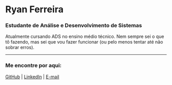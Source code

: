 # Ryan Ferreira

### Estudante de Análise e Desenvolvimento de Sistemas

Atualmente cursando ADS no ensino médio técnico. Nem sempre sei o que tô fazendo, mas sei que vou fazer funcionar (ou pelo menos tentar até não sobrar erros).

---

### Me encontre por aqui:

[GitHub](https://github.com/RyanM-Ferreira) | [LinkedIn](https://linkedin.com/in/depois-insiro) | [E-mail](mailto:ryanmatheusferreira@outlook.com.br)

